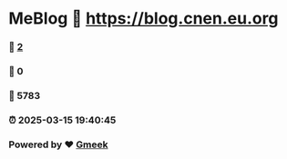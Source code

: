 # MeBlog :link: https://blog.cnen.eu.org 
### :page_facing_up: [2](https://blog.cnen.eu.org/tag.html) 
### :speech_balloon: 0 
### :hibiscus: 5783 
### :alarm_clock: 2025-03-15 19:40:45 
### Powered by :heart: [Gmeek](https://github.com/Meekdai/Gmeek)
